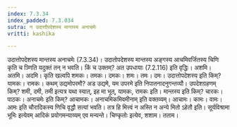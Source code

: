 ```yaml
---
index: 7.3.34
index_padded: 7.3.034
sutra: न उदात्तौपदेशस्य मान्तस्य अनाचमेः
vritti: kashika

---
```

उदात्तोपदेशस्य मान्तस्य अनाचमेः (7.3.34)। उदातोपदेशस्य मान्तस्य अङ्गस्य आचमिवर्जितस्य चिणि कृति च ञ्णिति यदुक्तं तन् न भवति। किं च उक्तम्? अत उपधायाः (7.2.116) इति वृद्धिः। अशमि। अतमि। अदमि। कृति खल्वपि शमकः। तमकः। दमकः। शमः। तमः। दमः। उदात्तोपदेशस्य इति किम्? यामकः। रामकः। कथम् उद्यमोपरमौ? अड उद्यमे, यम उपरमे इति निपातनादनुगन्तव्यौ। उपदेशग्रहणम् किम्? शमी, दमी, तमी इत्यत्र यथा स्यात्, इह मा भूत्, यामकः, रामकः इति। मान्तस्य इति किम्? चारकः। पाठकः। अनाचमेः इति किम्? आचामकः। अनाचमिकमिवमीनाम् इति वक्तव्यम्। आचामः। कामः। वामः। आमः इति चौरादिकस्य णिचि वृद्धौ सत्यां भवति। तत्र हि मित्त्वं न अस्ति न अन्ये मितो ऽहेतौ इति। सूर्यविश्रामा भूमिः इत्येवम् आदिकं प्रयोगमन्याय्यम् एव मन्यन्ते। चिण्कृतोः इत्येव, शशाम। तताम।